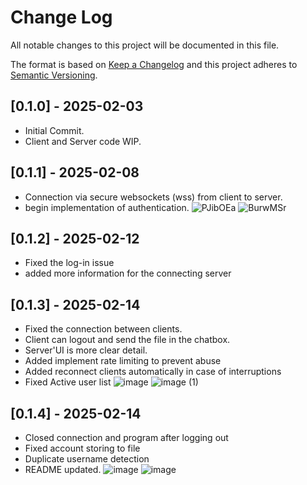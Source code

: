 
# Change Log
All notable changes to this project will be documented in this file.
 
The format is based on [Keep a Changelog](http://keepachangelog.com/)
and this project adheres to [Semantic Versioning](http://semver.org/).
 
## [0.1.0] - 2025-02-03
 - Initial Commit.
 - Client and Server code WIP.

## [0.1.1] - 2025-02-08
 - Connection via secure websockets (wss) from client to server.
 - begin implementation of authentication.
 ![PJibOEa](https://github.com/user-attachments/assets/018ab867-a426-4b24-bf34-ba5a5d2bf08c)
 ![BurwMSr](https://github.com/user-attachments/assets/08127216-1909-448b-9b6a-e632292b6709)


## [0.1.2] - 2025-02-12
 - Fixed the log-in issue
 - added more information for the connecting server

## [0.1.3] - 2025-02-14
 - Fixed the connection between clients.
 - Client can logout and send the file in the chatbox.
 - Server'UI is more clear detail.
 - Added implement rate limiting to prevent abuse
 - Added reconnect clients automatically in case of interruptions
 - Fixed Active user list
![image](https://github.com/user-attachments/assets/2b187799-34ef-49a9-b132-e675f292b78e)
![image (1)](https://github.com/user-attachments/assets/89019b02-9025-4e1c-8749-7a9cbe8d78ea)

## [0.1.4] - 2025-02-14
 - Closed connection and program after logging out
 - Fixed account storing to file
 - Duplicate username detection
 - README updated.
![image](https://github.com/user-attachments/assets/e2aca3c6-2023-41cd-9626-516537f5f5b8)
![image](https://github.com/user-attachments/assets/5fcbc0b1-423f-4ba8-b13b-7aa6ddac7e25)
